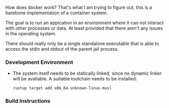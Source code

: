 How does docker work?  That's what I am trying to figure out, this is a barebone 
implementation of a container system.

The goal is to run an appication in an environment where it can not interact with
other processes or data.  At least provided that there aren't any issues in the
operating system.

There should really only be a single standalone executable that is able to access
the stdin and stdout of the parent jail process.

### Development Environment

-   The system itself needs to be statically linked, since no dynamic linker will be
    avaliable.  A suitable toolchain needs to be installed:

    ~~~none
    rustup target add x86_64-unknown-linux-musl
    ~~~

### Build Instructions
